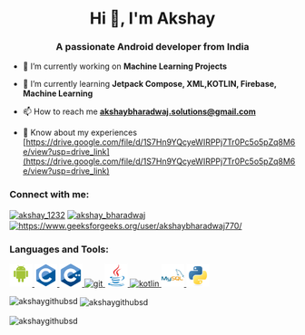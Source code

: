 <h1 align="center">Hi 👋, I'm Akshay </h1>
<h3 align="center">A passionate Android developer from India</h3>

- 🔭 I’m currently working on **Machine Learning Projects**

- 🌱 I’m currently learning **Jetpack Compose, XML,KOTLIN, Firebase, Machine Learning**

- 📫 How to reach me **akshaybharadwaj.solutions@gmail.com**

- 📄 Know about my experiences [https://drive.google.com/file/d/1S7Hn9YQcyeWIRPPj7Tr0Pc5o5pZq8M6e/view?usp=drive_link](https://drive.google.com/file/d/1S7Hn9YQcyeWIRPPj7Tr0Pc5o5pZq8M6e/view?usp=drive_link)

<h3 align="left">Connect with me:</h3>
<p align="left">
<a href="https://twitter.com/akshay_1232" target="blank"><img align="center" src="https://raw.githubusercontent.com/rahuldkjain/github-profile-readme-generator/master/src/images/icons/Social/twitter.svg" alt="akshay_1232" height="30" width="40" /></a>
<a href="https://www.leetcode.com/akshay_bharadwaj" target="blank"><img align="center" src="https://raw.githubusercontent.com/rahuldkjain/github-profile-readme-generator/master/src/images/icons/Social/leet-code.svg" alt="akshay_bharadwaj" height="30" width="40" /></a>
<a href="https://auth.geeksforgeeks.org/user/https://www.geeksforgeeks.org/user/akshaybharadwaj770/" target="blank"><img align="center" src="https://raw.githubusercontent.com/rahuldkjain/github-profile-readme-generator/master/src/images/icons/Social/geeks-for-geeks.svg" alt="https://www.geeksforgeeks.org/user/akshaybharadwaj770/" height="30" width="40" /></a>
</p>

<h3 align="left">Languages and Tools:</h3>
<p align="left"> <a href="https://developer.android.com" target="_blank" rel="noreferrer"> <img src="https://raw.githubusercontent.com/devicons/devicon/master/icons/android/android-original-wordmark.svg" alt="android" width="40" height="40"/> </a> <a href="https://www.cprogramming.com/" target="_blank" rel="noreferrer"> <img src="https://raw.githubusercontent.com/devicons/devicon/master/icons/c/c-original.svg" alt="c" width="40" height="40"/> </a> <a href="https://www.w3schools.com/cpp/" target="_blank" rel="noreferrer"> <img src="https://raw.githubusercontent.com/devicons/devicon/master/icons/cplusplus/cplusplus-original.svg" alt="cplusplus" width="40" height="40"/> </a> <a href="https://git-scm.com/" target="_blank" rel="noreferrer"> <img src="https://www.vectorlogo.zone/logos/git-scm/git-scm-icon.svg" alt="git" width="40" height="40"/> </a> <a href="https://www.java.com" target="_blank" rel="noreferrer"> <img src="https://raw.githubusercontent.com/devicons/devicon/master/icons/java/java-original.svg" alt="java" width="40" height="40"/> </a> <a href="https://kotlinlang.org" target="_blank" rel="noreferrer"> <img src="https://www.vectorlogo.zone/logos/kotlinlang/kotlinlang-icon.svg" alt="kotlin" width="40" height="40"/> </a> <a href="https://www.mysql.com/" target="_blank" rel="noreferrer"> <img src="https://raw.githubusercontent.com/devicons/devicon/master/icons/mysql/mysql-original-wordmark.svg" alt="mysql" width="40" height="40"/> </a> <a href="https://www.python.org" target="_blank" rel="noreferrer"> <img src="https://raw.githubusercontent.com/devicons/devicon/master/icons/python/python-original.svg" alt="python" width="40" height="40"/> </a> </p>

<p><img align="left" src="https://github-readme-stats.vercel.app/api/top-langs?username=akshaygithubsd&show_icons=true&locale=en&layout=compact" alt="akshaygithubsd" /></p>

<p>&nbsp;<img align="center" src="https://github-readme-stats.vercel.app/api?username=akshaygithubsd&show_icons=true&locale=en" alt="akshaygithubsd" /></p>

<p><img align="center" src="https://github-readme-streak-stats.herokuapp.com/?user=akshaygithubsd&" alt="akshaygithubsd" /></p>
